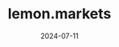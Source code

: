 ---  
layout: startup_page  
title: "lemon.markets"  
id: "lemon.markets"  
permalink: "/lemonmarketslemon.markets07112024/"  
website: "https://www.lemon.markets/"  
funding_round: ""  
funding_amount: "€12M"  
investors: "CommerzVentures, Heliad, Creandum, Lakestar, Lightspeed, System.one"  
about: "lemon.markets is a brokerage-as-a-service platform providing digital brokerage and custody infrastructure, enabling companies to offer investment products. It aims to increase accessibility to capital markets by offering a modular platform with an API-first architecture for easy integration, serving FinTechs, banks, and wealth managers."  
markets: "FinTech, Financial Services"  
hq: "Berlin, Berlin, Germany"  
founded_year: "2020"  
linkedin: "https://www.linkedin.com/company/lemon-markets"  
twitter: ""  
instagram: ""  
facebook: ""  
crunchbase: "https://www.crunchbase.com/organization/lemon-markets?utm_source=linkedin&utm_medium=referral&utm_campaign=linkedin_companies&utm_content=profile_cta_anon&trk=funding_crunchbase"  
pitchbook: ""  

date_display: "11-Jul-2024"  
date: "2024-07-11"

# SEO Optimization  
meta_title: "lemon.markets -  Funding (€12M)"  
meta_description: "lemon.markets, lemon.markets is a brokerage-as-a-service platform providing digital brokerage and custody infrastructure, enabling companies to offer investment prod..."  
meta_keywords: "lemon.markets, FinTech, Financial Services,  funding"  
canonical_url: "https://startup.projectstartups.com/lemonmarketslemon.markets07112024/"  
---